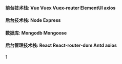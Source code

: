 #### 前台技术栈: Vue Vuex Vuex-router ElementUI axios 
#### 后台技术栈: Node Express
#### 数据库: Mongodb Mongoose
#### 后台管理技术栈: React React-router-dom Antd axios
1

